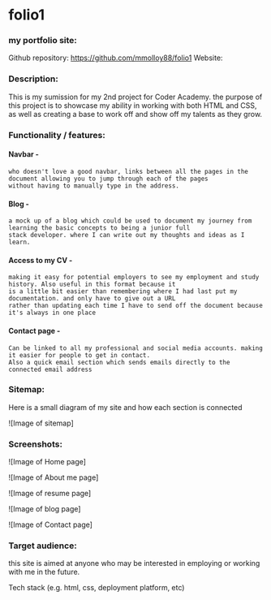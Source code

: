 # folio1
### my portfolio site:

Github repository: https://github.com/mmolloy88/folio1
Website:

### Description:

This is my sumission for my 2nd project for Coder Academy. the purpose of this project is to showcase my ability in working with
both HTML and CSS, as well as creating a base to work off and show off my talents as they grow.


### Functionality / features:

#### Navbar -
    who doesn't love a good navbar, links between all the pages in the document allowing you to jump through each of the pages
    without having to manually type in the address.

#### Blog - 
    a mock up of a blog which could be used to document my journey from learning the basic concepts to being a junior full
    stack developer. where I can write out my thoughts and ideas as I learn.

#### Access to my CV -
    making it easy for potential employers to see my employment and study history. Also useful in this format because it 
    is a little bit easier than remembering where I had last put my documentation. and only have to give out a URL
    rather than updating each time I have to send off the document because it's always in one place

#### Contact page -
    Can be linked to all my professional and social media accounts. making it easier for people to get in contact.
    Also a quick email section which sends emails directly to the connected email address


### Sitemap:

Here is a small diagram of my site and how each section is connected 

![Image of sitemap]


### Screenshots:

![Image of Home page]

![Image of About me page]

![Image of resume page]

![Image of blog page]

![Image of Contact page]

### Target audience:

this site is aimed at anyone who may be interested in employing or working with me in the future.


Tech stack (e.g. html, css, deployment platform, etc)